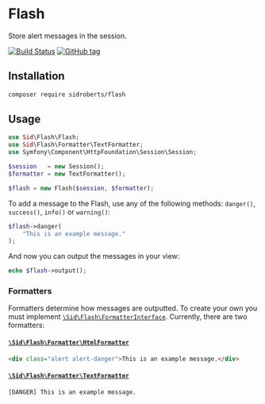 # Flash

Store alert messages in the session.

[![Build Status](https://travis-ci.org/SidRoberts/flash.svg?branch=master)](https://travis-ci.org/SidRoberts/flash)
[![GitHub tag](https://img.shields.io/github/tag/sidroberts/flash.svg?maxAge=2592000)]()



## Installation

```bash
composer require sidroberts/flash
```



## Usage

```php
use Sid\Flash\Flash;
use Sid\Flash\Formatter\TextFormatter;
use Symfony\Component\HttpFoundation\Session\Session;

$session   = new Session();
$formatter = new TextFormatter();

$flash = new Flash($session, $formatter);
```

To add a message to the Flash, use any of the following methods:
`danger()`, `success()`, `info()` or `warning()`:

```php
$flash->danger(
    "This is an example message."
);
```

And now you can output the messages in your view:

```php
echo $flash->output();
```



### Formatters

Formatters determine how messages are outputted.
To create your own you must implement [`\Sid\Flash\FormatterInterface`](https://github.com/SidRoberts/flash/blob/master/src/FormatterInterface.php).
Currently, there are two formatters:

#### [`\Sid\Flash\Formatter\HtmlFormatter`](https://github.com/SidRoberts/flash/blob/master/src/Formatter/HtmlFormatter.php)

```html
<div class="alert alert-danger">This is an example message.</div>
```

#### [`\Sid\Flash\Formatter\TextFormatter`](https://github.com/SidRoberts/flash/blob/master/src/Formatter/TextFormatter.php)

```
[DANGER] This is an example message.
```
